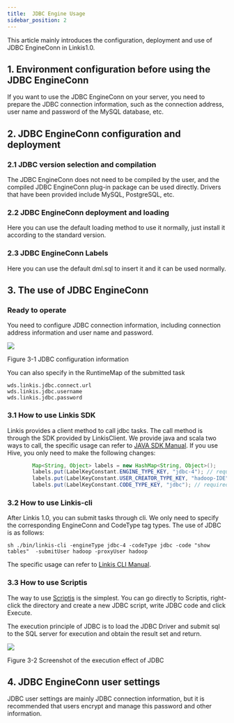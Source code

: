 ```yaml
---
title:  JDBC Engine Usage
sidebar_position: 2
---
```


This article mainly introduces the configuration, deployment and use of JDBC EngineConn in Linkis1.0.

## 1. Environment configuration before using the JDBC EngineConn

If you want to use the JDBC EngineConn on your server, you need to prepare the JDBC connection information, such as the connection address, user name and password of the MySQL database, etc.

## 2. JDBC EngineConn configuration and deployment

### 2.1 JDBC version selection and compilation

The JDBC EngineConn does not need to be compiled by the user, and the compiled JDBC EngineConn plug-in package can be used directly. Drivers that have been provided include MySQL, PostgreSQL, etc.

### 2.2 JDBC EngineConn deployment and loading

Here you can use the default loading method to use it normally, just install it according to the standard version.

### 2.3 JDBC EngineConn Labels

Here you can use the default dml.sql to insert it and it can be used normally.

## 3. The use of JDBC EngineConn

### Ready to operate

You need to configure JDBC connection information, including connection address information and user name and password.

![](/Images/EngineUsage/jdbc-conf.png)

Figure 3-1 JDBC configuration information

You can also specify in the RuntimeMap of the submitted task
```shell
wds.linkis.jdbc.connect.url 
wds.linkis.jdbc.username
wds.linkis.jdbc.password
```

### 3.1 How to use Linkis SDK

Linkis provides a client method to call jdbc tasks. The call method is through the SDK provided by LinkisClient. We provide java and scala two ways to call, the specific usage can refer to [JAVA SDK Manual](../user-guide/sdk-manual.md).
If you use Hive, you only need to make the following changes:
```java
        Map<String, Object> labels = new HashMap<String, Object>();
        labels.put(LabelKeyConstant.ENGINE_TYPE_KEY, "jdbc-4"); // required engineType Label
        labels.put(LabelKeyConstant.USER_CREATOR_TYPE_KEY, "hadoop-IDE");// required execute user and creator
        labels.put(LabelKeyConstant.CODE_TYPE_KEY, "jdbc"); // required codeType
```

### 3.2 How to use Linkis-cli

After Linkis 1.0, you can submit tasks through cli. We only need to specify the corresponding EngineConn and CodeType tag types. The use of JDBC is as follows:
```shell
sh ./bin/linkis-cli -engineType jdbc-4 -codeType jdbc -code "show tables"  -submitUser hadoop -proxyUser hadoop
```
The specific usage can refer to [Linkis CLI Manual](../user-guide/linkiscli-manual.md).

### 3.3 How to use Scriptis

The way to use [Scriptis](https://github.com/WeBankFinTech/Scriptis)  is the simplest. You can go directly to Scriptis, right-click the directory and create a new JDBC script, write JDBC code and click Execute.

The execution principle of JDBC is to load the JDBC Driver and submit sql to the SQL server for execution and obtain the result set and return.

![](/Images/EngineUsage/jdbc-run.png)

Figure 3-2 Screenshot of the execution effect of JDBC

## 4. JDBC EngineConn user settings

JDBC user settings are mainly JDBC connection information, but it is recommended that users encrypt and manage this password and other information.